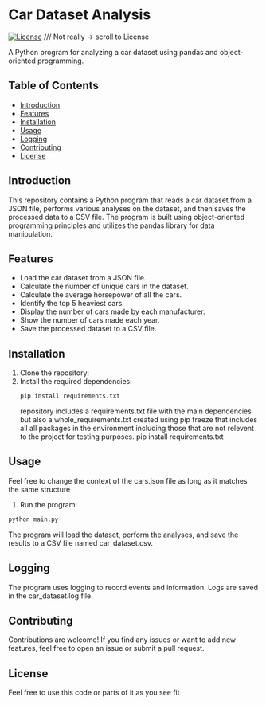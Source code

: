 # Car Dataset Analysis

[![License](https://img.shields.io/badge/license-MIT-blue.svg)](https://opensource.org/licenses/MIT) /// Not really -> scroll to License

A Python program for analyzing a car dataset using pandas and object-oriented programming.

## Table of Contents

- [Introduction](#introduction)
- [Features](#features)
- [Installation](#installation)
- [Usage](#usage)
- [Logging](#logging)
- [Contributing](#contributing)
- [License](#license)

## Introduction

This repository contains a Python program that reads a car dataset from a JSON file, performs various analyses on the dataset, and then saves the processed data to a CSV file. The program is built using object-oriented programming principles and utilizes the pandas library for data manipulation.

## Features

- Load the car dataset from a JSON file.
- Calculate the number of unique cars in the dataset.
- Calculate the average horsepower of all the cars.
- Identify the top 5 heaviest cars.
- Display the number of cars made by each manufacturer.
- Show the number of cars made each year.
- Save the processed dataset to a CSV file.

## Installation

1. Clone the repository:
2. Install the required dependencies:
   ```sh
   pip install requirements.txt
   ```
   repository includes a requirements.txt file with the main dependencies but also a whole_requirements.txt created using pip freeze that includes all all packages in the environment including those that are not relevent to the project for testing purposes.
   pip install requirements.txt

## Usage
Feel free to change the context of the cars.json file as long as it matches the same structure

1. Run the program:
  ```sh
  python main.py
   ```

The program will load the dataset, perform the analyses, and save the results to a CSV file named car_dataset.csv.

## Logging

  The program uses logging to record events and information. Logs are saved in the car_dataset.log file.

## Contributing

  Contributions are welcome! If you find any issues or want to add new features, feel free to open an issue or submit a pull request.

## License

  Feel free to use this code or parts of it as you see fit
   
